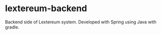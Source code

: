 # lextereum-backend
Backend side of Lextereum system. Developed with Spring using Java with gradle. 
